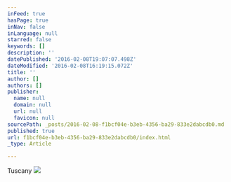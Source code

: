 ```yaml
---
inFeed: true
hasPage: true
inNav: false
inLanguage: null
starred: false
keywords: []
description: ''
datePublished: '2016-02-08T19:07:07.498Z'
dateModified: '2016-02-08T16:19:15.072Z'
title: ''
author: []
authors: []
publisher:
  name: null
  domain: null
  url: null
  favicon: null
sourcePath: _posts/2016-02-08-f1bcf04e-b3eb-4356-ba29-833e2dabcdb0.md
published: true
url: f1bcf04e-b3eb-4356-ba29-833e2dabcdb0/index.html
_type: Article

---
```

Tuscany
![](https://the-grid-user-content.s3-us-west-2.amazonaws.com/8187a746-c5cd-4c15-a857-4961f1488050.jpg)